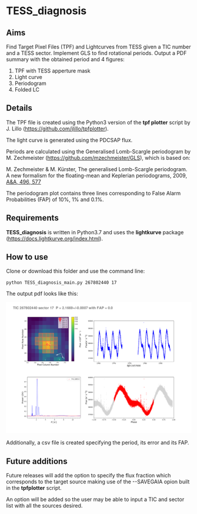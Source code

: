 # TESS_diagnosis

## Aims
Find Target Pixel Files (TPF) and Lightcurves from TESS given a TIC number and a TESS sector. 
Implement GLS to find rotational periods.
Output a PDF summary with the obtained period and 4 figures:
  1. TPF with TESS apperture mask
  2. Light curve 
  3. Periodogram
  4. Folded LC
  
## Details

The TPF file is created using the Python3 version of the **tpf plotter** script by J. Lillo (https://github.com/jlillo/tpfplotter).

The light curve is generated using the PDCSAP flux. 

Periods are calculated using the Generalised Lomb-Scargle periodogram by M. Zechmeister (https://github.com/mzechmeister/GLS), which is based on:

M. Zechmeister & M. Kürster, The generalised Lomb-Scargle periodogram. A new formalism for the floating-mean and Keplerian periodograms, 2009, [A&A, 496, 577](https://ui.adsabs.harvard.edu/abs/2009A%26A...496..577Z/abstract)

The periodogram plot contains three lines corresponding to False Alarm Probabilities (FAP) of 10%, 1% and 0.1%. 

## Requirements
**TESS_diagnosis** is written in Python3.7 and uses the **lightkurve** package (https://docs.lightkurve.org/index.html). 

## How to use 
Clone or download this folder and use the command line: 

```
python TESS_diagnosis_main.py 267802440 17
```
The output pdf looks like this: 

![alt text](https://github.com/SLSkrzypinski/TESS_diagnosis/blob/master/TIC_267802440_S_17_summary.png)

Additionally, a csv file is created specifying the period, its error and its FAP. 

## Future additions

Future releases will add the option to specify the flux fraction which corresponds to the target source making use of the --SAVEGAIA opion built in the **tpfplotter** script. 

An option will be added so the user may be able to input a TIC and sector list with all the sources desired. 


